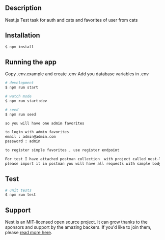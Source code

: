 
## Description

Nest.js Test task for auth and cats and favorites of user from cats

## Installation

```bash
$ npm install
```

## Running the app
Copy .env.example and create .env 
Add you database variables in .env 

```bash
# development
$ npm run start

# watch mode
$ npm run start:dev

# seed
$ npm run seed

so you will have one admin favorites 

to login with admin favorites 
email : admin@admin.com
password : admin

to register simple favorites , use register endpoint

For test I have attached postman collection  with project called nest-last.json
please import it in postman you will have all requests with sample body's to test and work with 
```

## Test

```bash
# unit tests
$ npm run test

```

## Support

Nest is an MIT-licensed open source project. It can grow thanks to the sponsors and support by the amazing backers. If you'd like to join them, please [read more here](https://docs.nestjs.com/support).
